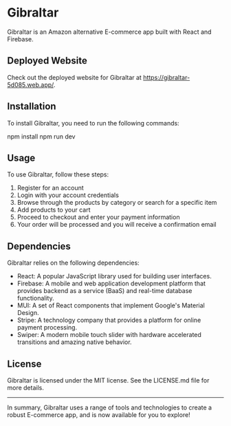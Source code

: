 # Gibraltar

Gibraltar is an Amazon alternative E-commerce app built with React and Firebase.

## Deployed Website

Check out the deployed website for Gibraltar at https://gibraltar-5d085.web.app/.

## Installation

To install Gibraltar, you need to run the following commands:

npm install
npm run dev


## Usage

To use Gibraltar, follow these steps:

1. Register for an account
2. Login with your account credentials
3. Browse through the products by category or search for a specific item
4. Add products to your cart
5. Proceed to checkout and enter your payment information
6. Your order will be processed and you will receive a confirmation email

## Dependencies

Gibraltar relies on the following dependencies:

- React: A popular JavaScript library used for building user interfaces.
- Firebase: A mobile and web application development platform that provides backend as a service (BaaS) and real-time database functionality.
- MUI: A set of React components that implement Google's Material Design.
- Stripe: A technology company that provides a platform for online payment processing.
- Swiper: A modern mobile touch slider with hardware accelerated transitions and amazing native behavior.

## License

Gibraltar is licensed under the MIT license. See the LICENSE.md file for more details.

---

In summary, Gibraltar uses a range of tools and technologies to create a robust E-commerce app, and is now available for you to explore!
